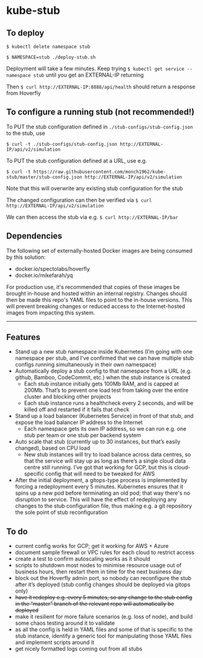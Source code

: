 # kube-stub

## To deploy
`$ kubectl delete namespace stub`

`$ NAMESPACE=stub ./deploy-stub.sh`

Deployment will take a few minutes. Keep trying
`$ kubectl get service --namespace stub`
until you get an EXTERNAL-IP returning

Then
`$ curl http://EXTERNAL-IP:8888/api/health`
should return a response from Hoverfly

## To configure a running stub (not recommended!)
To PUT the stub configuration defined in `./stub-configs/stub-config.json` to the stub, use

`$ curl -t ./stub-configs/stub-config.json http://EXTERNAL-IP/api/v2/simulation`

To PUT the stub configuration defined at a URL, use e.g.

`$ curl -t https://raw.githubusercontent.com/monch1962/kube-stub/master/stub-config.json http://EXTERNAL-IP/api/v2/simulation`

Note that this will overwrite any existing stub configuration for the stub

The changed configuration can then be verified via
`$ curl http://EXTERNAL-IP/api/v2/simulation`

We can then access the stub via e.g.
`$ curl http://EXTERNAL-IP/bar`

## Dependencies
The following set of externally-hosted Docker images are being consumed by this solution:
- docker.io/spectolabs/hoverfly
- docker.io/mikefarah/yq

For production use, it's recommended that copies of these images be brought in-house and hosted within an internal registry. Changes should then be made this repo's YAML files to point to the in-house versions.
This will prevent breaking changes or reduced access to the Internet-hosted images from impacting this system.

---
## Features
-	Stand up a new stub namespace inside Kubernetes (I’m going with one namespace per stub, and I’ve confirmed that we can have multiple stub configs running simultaneously in their own namespace)
-	Automatically deploy a stub config to that namespace from a URL (e.g. github, Bamboo, CodeCommit, etc.) when the stub instance is created
    -	Each stub instance initially gets 100Mb RAM, and is capped at 200Mb. That’s to prevent one load test from taking over the entire cluster and blocking other projects
    -	Each stub instance runs a healthcheck every 2 seconds, and will be killed off and restarted if it fails that check
-	Stand up a load balancer (Kubernetes Service) in front of that stub, and expose the load balancer IP address to the Internet
    -	Each namespace gets its own IP address, so we can run e.g. one stub per team or one stub per backend system
-	Auto scale that stub (currently up to 30 instances, but that’s easily changed), based on CPU load
    -	New stub instances will try to load balance across data centres, so that the service will stay up as long as there’s a single cloud data centre still running. I’ve got that working for GCP, but this is cloud-specific config that will need to be tweaked for AWS
-   After the initial deployment, a gitops-type process is implemented by forcing a redeployment every 5 minutes. Kubernetes ensures that it spins up a new pod before terminating an old pod; that way there's no disruption to service. This will have the effect of redeploying any changes to the stub configuration file, thus making e.g. a git repository the sole point of stub reconfiguration


## To do
- current config works for GCP; get it working for AWS + Azure
- document sample firewall or VPC rules for each cloud to restrict access
- create a test to confirm autoscaling works as it should
- scripts to shutdown most nodes to minimise resource usage out of business hours, then restart them in time for the next business day
- block out the Hoverfly admin port, so nobody can reconfigure the stub after it’s deployed (stub config changes should be deployed via gitops only)
- ~~have it redeploy e.g. every 5 minutes, so any change to the stub config in the “master” branch of the relevant repo will automatically be deployed~~
- make it resilient for more failure scenarios (e.g. loss of node), and build some chaos testing around it to validate
- as all the config is held in YAML files and some of that is specific to the stub instance, identify a generic tool for manipulating those YAML files and implement scripts around it
- get nicely formatted logs coming out from all stubs
